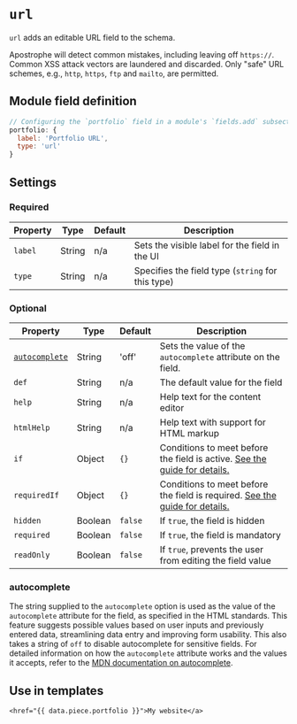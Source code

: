 # `url`

`url` adds an editable URL field to the schema.

Apostrophe will detect common mistakes, including leaving off `https://`. Common XSS attack vectors are laundered and discarded. Only "safe" URL schemes, e.g., `http`, `https`, `ftp` and `mailto`, are permitted.

## Module field definition

```javascript
// Configuring the `portfolio` field in a module's `fields.add` subsection:
portfolio: {
  label: 'Portfolio URL',
  type: 'url'
}
```

## Settings

### Required

|  Property | Type   | Default | Description |
|-----------|-----------|-----------|-----------|
|`label` | String | n/a | Sets the visible label for the field in the UI |
|`type` | String | n/a | Specifies the field type (`string` for this type) |

### Optional

|  Property | Type   | Default | Description |
|-----------|-----------|-----------|-----------|
|[`autocomplete`](#autocomplete) | String | 'off' | Sets the value of the `autocomplete` attribute on the field. |
|`def` | String | n/a | The default value for the field |
|`help` | String | n/a | Help text for the content editor |
|`htmlHelp` | String | n/a | Help text with support for HTML markup |
|`if` | Object | `{}` | Conditions to meet before the field is active. [See the guide for details.](/guide/conditional-fields) |
|`requiredIf` | Object | `{}` | Conditions to meet before the field is required. [See the guide for details.](/guide/conditional-fields) |
|`hidden` | Boolean | `false` | If `true`, the field is hidden |
|`required` | Boolean | `false` | If `true`, the field is mandatory |
|`readOnly` | Boolean | `false` | If `true`, prevents the user from editing the field value |

<!-- TODO: The following settings are likely to return, but are not yet implemented. -->
<!-- |contextual | Boolean | false | If `true`, it will prevent the field from appearing in the editor modal | -->

### autocomplete
The string supplied to the `autocomplete` option is used as the value of the `autocomplete` attribute for the field, as specified in the HTML standards. This feature suggests possible values based on user inputs and previously entered data, streamlining data entry and improving form usability. This also takes a string of `off` to disable autocomplete for sensitive fields. For detailed information on how the `autocomplete` attribute works and the values it accepts, refer to the [MDN documentation on autocomplete](https://developer.mozilla.org/en-US/docs/Web/HTML/Attributes/autocomplete).

## Use in templates

```nunjucks
<href="{{ data.piece.portfolio }}">My website</a>
```
